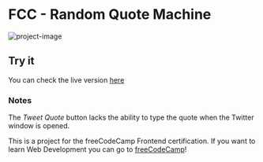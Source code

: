 # FCC - Random Quote Machine
![project-image](https://z16th-bucket.s3-us-west-1.amazonaws.com/fcc-projects/fcc-random-quote-machine-min.jpg)

## Try it
You can check the live version [here](https://xvi-lolz.github.io/fcc-random-quote-machine/)

### Notes
The *Tweet Quote* button lacks the ability to type the quote when the Twitter window is opened.

This is a project for the freeCodeCamp Frontend certification.
If you want to learn Web Development you can go to [freeCodeCamp](https://www.freecodecamp.org/)!
